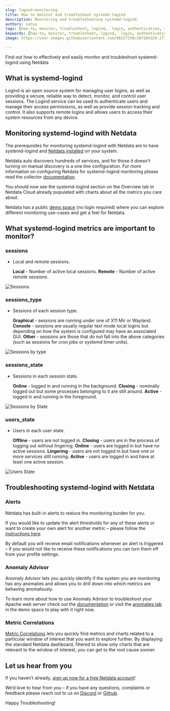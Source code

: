 ```yaml
---
slug: logind-monitoring
title: How to monitor and troubleshoot systemd-logind
description: Monitoring and troubleshooting systemd-logind.
authors: satya
tags: [how-to, monitor, troubleshoot, logind,  login, authentication, security]
keywords: [how-to, monitor, troubleshoot, logind,  login, authentication, security]
image: https://user-images.githubusercontent.com/96257330/207284329-273076e5-c092-45ab-a771-7b99cc50a15b.png

---
```


Find out how to effectively and easily monitor and troubleshoot systemd-logind using Netdata

<!--truncate-->
## What is systemd-logind

Logind is an open source system for managing user logins, as well as providing a secure, reliable way to detect, monitor, and control user sessions. The Logind service can be used to authenticate users and manage their access permissions, as well as provide session tracking and control. It also supports remote logins and allows users to access their system resources from any device.

## Monitoring systemd-logind with Netdata

The prerequisites for monitoring systemd-logind with Netdata are to have systemd-logind and [Netdata installed](https://learn.netdata.cloud/docs/cloud/get-started) on your system. 

Netdata auto discovers hundreds of services, and for those it doesn't turning on manual discovery is a one line configuration. For more information on configuring Netdata for systemd-logind monitoring please read the collector [documentation](https://learn.netdata.cloud/docs/agent/collectors/go.d.plugin/modules/logind).

You should now see the systemd-logind section on the Overview tab in Netdata Cloud already populated with charts about all the metrics you care about.

Netdata has a public [demo space](https://app.netdata.cloud/spaces/netdata-demo) (no login required) where you can explore different monitoring use-cases and get a feel for Netdata.

## What systemd-logind metrics are important to monitor?

### sessions
 - <p> Local and remote sessions.</p><p><b>Local</b> - Number of active local sessions. <b>Remote</b> - Number of active remote sessions.</p>
![Sessions](https://user-images.githubusercontent.com/96257330/207290462-0640f27a-a29d-45b1-a240-80e0a02331e2.png)

### sessions_type
 -  <p>Sessions of each session type.</p><p><b>Graphical</b> - sessions are running under one of X11 Mir or Wayland. <b>Console</b> - sessions are usually regular text mode local logins but depending on how the system is configured may have an associated GUI. <b>Other</b> - sessions are those that do not fall into the above categories (such as sessions for cron jobs or systemd timer units).</p>
![Sessions by type](https://user-images.githubusercontent.com/96257330/207292086-672f7532-bc18-4192-95d7-1aaf2f678dea.png)

### sessions_state
 -  <p>Sessions in each session state.</p><p><b>Online</b> - logged in and running in the background. <b>Closing</b> - nominally logged out but some processes belonging to it are still around. <b>Active</b> - logged in and running in the foreground.</p>
![Sessions by State](https://user-images.githubusercontent.com/96257330/207291344-32d9086d-bec1-4760-8465-65b82bb74444.png)

### users_state
 -  <p>Users in each user state.</p><p><b>Offline</b> - users are not logged in. <b>Closing</b> - users are in the process of logging out without lingering. <b>Online</b> - users are logged in but have no active sessions. <b>Lingering</b> - users are not logged in but have one or more services still running. <b>Active</b> - users are logged in and have at least one active session.</p>
![Users State](https://user-images.githubusercontent.com/96257330/207291764-2280e8ee-dfd1-4bfc-aef5-96b0e1d9c170.png)

## Troubleshooting systemd-logind with Netdata

### Alerts
Netdata has built-in alerts to reduce the monitoring burden for you. 

If you would like to update the alert thresholds for any of these alerts or want to create your own alert for another metric – please follow the [instructions here](https://learn.netdata.cloud/docs/monitor/configure-alarms).

By default you will receive email notifications whenever an alert is triggered – if you would not like to receive these notifications you can turn them off from your profile settings.
### Anomaly Advisor
Anomaly Advisor lets you quickly identify if the system you are monitoring has any anomalies and allows you to drill down into which metrics are behaving anomalously.

To learn more about how to use Anomaly Advisor to troubleshoot your Apache web server check out the [documentation](https://learn.netdata.cloud/docs/cloud/insights/anomaly-advisor) or visit the [anomalies tab](https://app.netdata.cloud/spaces/netdata-demo/rooms/apache/anomalies) in the demo space to play with it right now.
### Metric Correlations 
[Metric Correlations](https://learn.netdata.cloud/docs/cloud/insights/metric-correlations) lets you quickly find metrics and charts related to a particular window of interest that you want to explore further. By displaying the standard Netdata dashboard, filtered to show only charts that are relevant to the window of interest, you can get to the root cause sooner.

## Let us hear from you
If you haven’t already, [sign up now for a free Netdata account](https://app.netdata.cloud/?utm_campaign=technical&utm_source=content&utm_medium=blog&utm_content=logind-monitoring)! 

We’d love to hear from you – if you have any questions, complaints or feedback please reach out to us on [Discord](https://discord.com/invite/mPZ6WZKKG2) or [Github](https://github.com/netdata/netdata/).

Happy Troubleshooting!
